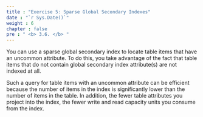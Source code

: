 ```yaml
---
title : "Exercise 5: Sparse Global Secondary Indexes"
date : "`r Sys.Date()`"
weight : 6
chapter : false
pre : " <b> 3.6. </b> "
---
```

You can use a sparse global secondary index to locate table items that have an uncommon attribute. To do this, you take advantage of the fact that table items that do not contain global secondary index attribute(s) are not indexed at all.

Such a query for table items with an uncommon attribute can be efficient because the number of items in the index is significantly lower than the number of items in the table. In addition, the fewer table attributes you project into the index, the fewer write and read capacity units you consume from the index.